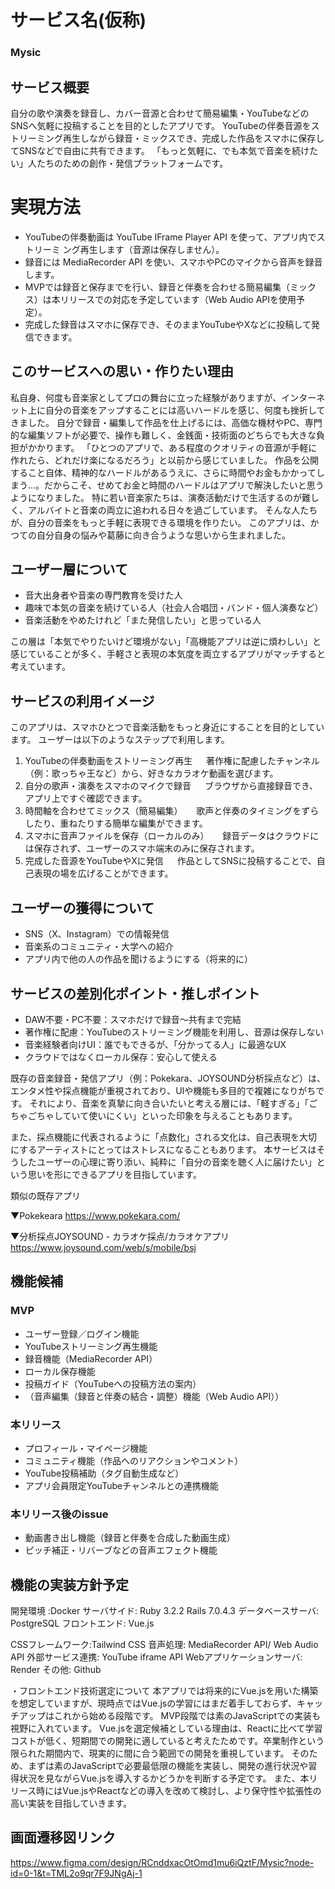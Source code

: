 # サービス名(仮称)
### Mysic


## サービス概要
自分の歌や演奏を録音し、カバー音源と合わせて簡易編集・YouTubeなどのSNSへ気軽に投稿することを目的としたアプリです。
YouTubeの伴奏音源をストリーミング再生しながら録音・ミックスでき、完成した作品をスマホに保存してSNSなどで自由に共有できます。
「もっと気軽に、でも本気で音楽を続けたい」人たちのための創作・発信プラットフォームです。
# 実現方法
* YouTubeの伴奏動画は YouTube IFrame Player API を使って、アプリ内でストリーミ ング再生します（音源は保存しません）。
* 録音には MediaRecorder API を使い、スマホやPCのマイクから音声を録音します。
* MVPでは録音と保存までを行い、録音と伴奏を合わせる簡易編集（ミックス）は本リリースでの対応を予定しています（Web Audio APIを使用予定）。
* 完成した録音はスマホに保存でき、そのままYouTubeやXなどに投稿して発信できます。


## このサービスへの思い・作りたい理由
私自身、何度も音楽家としてプロの舞台に立った経験がありますが、インターネット上に自分の音楽をアップすることには高いハードルを感じ、何度も挫折してきました。
自分で録音・編集して作品を仕上げるには、高価な機材やPC、専門的な編集ソフトが必要で、操作も難しく、金銭面・技術面のどちらでも大きな負担がかかります。
「ひとつのアプリで、ある程度のクオリティの音源が手軽に作れたら、どれだけ楽になるだろう」と以前から感じていました。
作品を公開すること自体、精神的なハードルがあるうえに、さらに時間やお金もかかってしまう…。だからこそ、せめてお金と時間のハードルはアプリで解決したいと思うようになりました。
特に若い音楽家たちは、演奏活動だけで生活するのが難しく、アルバイトと音楽の両立に追われる日々を過ごしています。
そんな人たちが、自分の音楽をもっと手軽に表現できる環境を作りたい。
このアプリは、かつての自分自身の悩みや葛藤に向き合うような思いから生まれました。


## ユーザー層について
- 音大出身者や音楽の専門教育を受けた人
- 趣味で本気の音楽を続けている人（社会人合唱団・バンド・個人演奏など）
- 音楽活動をやめたけれど「また発信したい」と思っている人

この層は「本気でやりたいけど環境がない」「高機能アプリは逆に煩わしい」と感じていることが多く、手軽さと表現の本気度を両立するアプリがマッチすると考えています。


## サービスの利用イメージ
このアプリは、スマホひとつで音楽活動をもっと身近にすることを目的としています。
ユーザーは以下のようなステップで利用します。

1. YouTubeの伴奏動画をストリーミング再生
　   著作権に配慮したチャンネル（例：歌っちゃ王など）から、好きなカラオケ動画を選びます。
2. 自分の歌声・演奏をスマホのマイクで録音
　   ブラウザから直接録音でき、アプリ上ですぐ確認できます。
3. 時間軸を合わせてミックス（簡易編集）
　   歌声と伴奏のタイミングをずらしたり、重ねたりする簡単な編集ができます。
4. スマホに音声ファイルを保存（ローカルのみ）
　   録音データはクラウドには保存されず、ユーザーのスマホ端末のみに保存されます。
5. 完成した音源をYouTubeやXに発信
　   作品としてSNSに投稿することで、自己表現の場を広げることができます。


## ユーザーの獲得について
* SNS（X、Instagram）での情報発信
* 音楽系のコミュニティ・大学への紹介
* アプリ内で他の人の作品を聞けるようにする（将来的に）


## サービスの差別化ポイント・推しポイント
* DAW不要・PC不要：スマホだけで録音〜共有まで完結
* 著作権に配慮：YouTubeのストリーミング機能を利用し、音源は保存しない
* 音楽経験者向けUI：誰でもできるが、「分かってる人」に最適なUX
* クラウドではなくローカル保存：安心して使える

既存の音楽録音・発信アプリ（例：Pokekara、JOYSOUND分析採点など）は、エンタメ性や採点機能が重視されており、UIや機能も多目的で複雑になりがちです。
それにより、音楽を真摯に向き合いたいと考える層には、「軽すぎる」「ごちゃごちゃしていて使いにくい」といった印象を与えることもあります。

また、採点機能に代表されるように「点数化」される文化は、自己表現を大切にするアーティストにとってはストレスになることもあります。
本サービスはそうしたユーザーの心理に寄り添い、純粋に「自分の音楽を聴く人に届けたい」という思いを形にできるアプリを目指しています。

類似の既存アプリ

▼Pokekeara
https://www.pokekara.com/

▼分析採点JOYSOUND - カラオケ採点/カラオケアプリ
https://www.joysound.com/web/s/mobile/bsj


## 機能候補
### MVP
* ユーザー登録／ログイン機能
* YouTubeストリーミング再生機能
* 録音機能（MediaRecorder API）
* ローカル保存機能
* 投稿ガイド（YouTubeへの投稿方法の案内）
* （音声編集（録音と伴奏の結合・調整）機能（Web Audio API））

### 本リリース
* プロフィール・マイページ機能
* コミュニティ機能（作品へのリアクションやコメント）
* YouTube投稿補助（タグ自動生成など）
* アプリ会員限定YouTubeチャンネルとの連携機能

### 本リリース後のissue
* 動画書き出し機能（録音と伴奏を合成した動画生成）
* ピッチ補正・リバーブなどの音声エフェクト機能


## 機能の実装方針予定
開発環境 :Docker
サーバサイド: Ruby 3.2.2 Rails 7.0.4.3
データベースサーバ: PostgreSQL
フロントエンド: Vue.js

CSSフレームワーク:Tailwind CSS
音声処理: MediaRecorder API/ Web Audio API
外部サービス連携: YouTube iframe API
Webアプリケーションサーバ: Render
その他: Github

・フロントエンド技術選定について
本アプリでは将来的にVue.jsを用いた構築を想定していますが、現時点ではVue.jsの学習にはまだ着手しておらず、キャッチアップはこれから始める段階です。
MVP段階では素のJavaScriptでの実装も視野に入れています。
Vue.jsを選定候補としている理由は、Reactに比べて学習コストが低く、短期間での開発に適していると考えたためです。卒業制作という限られた期間内で、現実的に間に合う範囲での開発を重視しています。
そのため、まずは素のJavaScriptで必要最低限の機能を実装し、開発の進行状況や習得状況を見ながらVue.jsを導入するかどうかを判断する予定です。
また、本リリース時にはVue.jsやReactなどの導入を改めて検討し、より保守性や拡張性の高い実装を目指していきます。

## 画面遷移図リンク
https://www.figma.com/design/RCnddxacOtOmd1mu6iQztF/Mysic?node-id=0-1&t=TML2o9qr7F9JNgAj-1